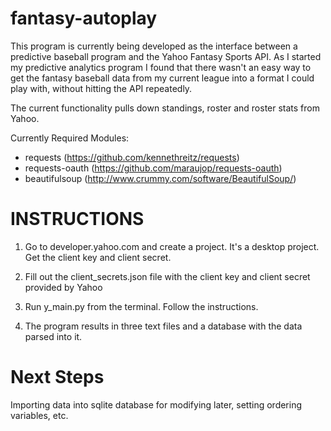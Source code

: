fantasy-autoplay
================

This program is currently being developed as the interface between a predictive baseball
program and the Yahoo Fantasy Sports API. As I started my predictive analytics program I 
found that there wasn't an easy way to get the fantasy baseball data from my current league
into a format I could play with, without hitting the API repeatedly. 

The current functionality pulls down standings, roster and roster stats from Yahoo.

Currently Required Modules:
- requests (https://github.com/kennethreitz/requests)
- requests-oauth (https://github.com/maraujop/requests-oauth)
- beautifulsoup (http://www.crummy.com/software/BeautifulSoup/)

INSTRUCTIONS
============

1) Go to developer.yahoo.com and create a project. It's a desktop project. Get the client key and client secret.

2) Fill out the client_secrets.json file with the client key and client secret provided by Yahoo

3) Run y_main.py from the terminal. Follow the instructions.

4) The program results in three text files and a database with the data parsed into it. 



Next Steps
==========

Importing data into sqlite database for modifying later, setting ordering variables, etc.